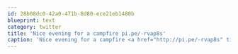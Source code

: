 ```yaml
---
id: 28b08dc0-42a0-471b-8d80-ece21eb1480b
blueprint: text
category: twitter
title: 'Nice evening for a campfire pi.pe/-rvap8s'
caption: 'Nice evening for a campfire <a href="http://pi.pe/-rvap8s" title="http://pi.pe/-rvap8s" class="link link_untco">pi.pe/-rvap8s</a>'
---
```

